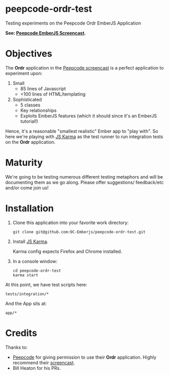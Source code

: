 peepcode-ordr-test
==================

Testing experiments on the Peepcode Ordr EmberJS Application

**See: [Peepcode EmberJS Screencast](https://peepcode.com/products/emberjs).**

# Objectives

The **Ordr** application in the [Peepcode screencast](https://peepcode.com/products/emberjs)
is a perfect application to experiment upon:

1.  Small
    * 85 lines of Javascript
    * <100 lines of HTML/templating
2.  Sophisticated
    * 5 classes
    * Key relationships
    * Exploits EmberJS features (which it should since it's an EmberJS tutorial!)

Hence, it's a reasonable "smallest realistic" Ember app to "play with".  So here we're playing
with [JS Karma](https://github.com/karma-runner/karma) as the test runner to run integration tests on the **Ordr** application.

# Maturity

We're going to be testing numerous different testing metaphors and will be documenting them as we go along.  Please offer suggestions/
feedback/etc and/or come join us!

# Installation

1.  Clone this application into your favorite work directory:

        git clone git@github.com:OC-Emberjs/peepcode-ordr-test.git

2.  Install [JS Karma](https://github.com/karma-runner/karma).
    
    Karma config expects Firefox and Chrome installed.

3.  In a console window:

        cd peepcode-ordr-test
        karma start


At this point, we have test scripts here:

    tests/integration/*

And the App sits at:

    app/*




# Credits

Thanks to:

* [Peepcode](http://peepcode.com) for giving permission to use their **Ordr** application.  Highly recommend
their [screencast](https://peepcode.com/products/emberjs).
* Bill Heaton for his PRs.
